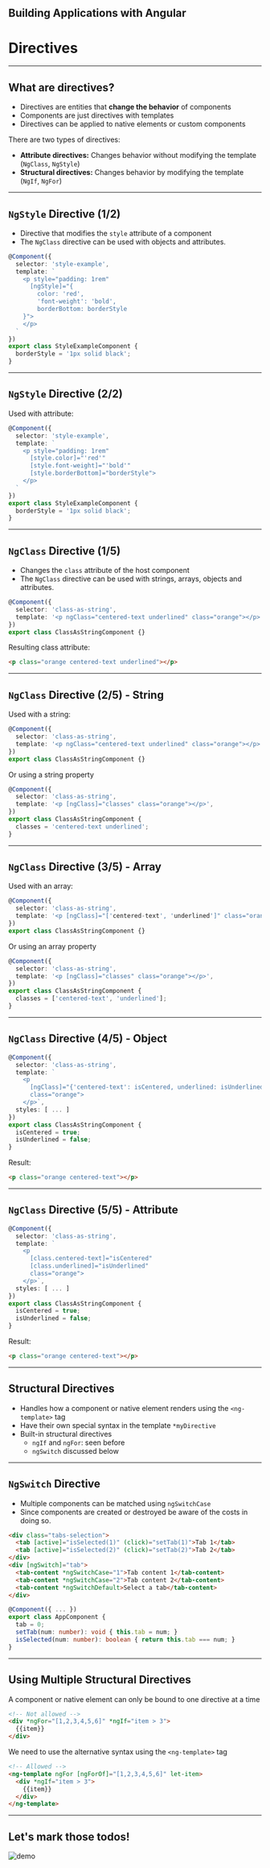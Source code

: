 <!-- .slide: data-background="../images/title-slide.jpg" -->
<!-- .slide: id="directives" -->
## Building Applications with Angular

# Directives

---
<!-- .slide: id="directives-what-are-directives" -->
## What are directives?

- Directives are entities that **change the behavior** of components
- Components are just directives with templates
- Directives can be applied to native elements or custom components

There are two types of directives:

- **Attribute directives:** Changes behavior without modifying the template (`NgClass`, `NgStyle`)
- **Structural directives:** Changes behavior by modifying the template (`NgIf`, `NgFor`)

---
<!-- .slide: id="directives-ngstyle-1" -->
## `NgStyle` Directive (1/2)

- Directive that modifies the `style` attribute of a component
- The `NgClass` directive can be used with objects and attributes.

```ts
@Component({
  selector: 'style-example',
  template: `
    <p style="padding: 1rem"
      [ngStyle]="{
        color: 'red',
        'font-weight': 'bold',
        borderBottom: borderStyle
    }">
    </p>
  `
})
export class StyleExampleComponent {
  borderStyle = '1px solid black';
}
```

---
<!-- .slide: id="directives-ngstyle-2" -->
## `NgStyle` Directive (2/2)

Used with attribute:

```ts
@Component({
  selector: 'style-example',
  template: `
    <p style="padding: 1rem"
      [style.color]="'red'"
      [style.font-weight]="'bold'"
      [style.borderBottom]="borderStyle">
    </p>
  `
})
export class StyleExampleComponent {
  borderStyle = '1px solid black';
}
```

---

<!-- .slide: id="directives-ngclass-1" -->
## `NgClass` Directive (1/5)

- Changes the `class` attribute of the host component
- The `NgClass` directive can be used with strings, arrays, objects and attributes.

```ts
@Component({
  selector: 'class-as-string',
  template: '<p ngClass="centered-text underlined" class="orange"></p>',
})
export class ClassAsStringComponent {}
```

Resulting class attribute:

```html
<p class="orange centered-text underlined"></p>
```

---

<!-- .slide: id="directives-ngclass-2" -->
## `NgClass` Directive (2/5) - String

Used with a string:

```ts
@Component({
  selector: 'class-as-string',
  template: '<p ngClass="centered-text underlined" class="orange"></p>',
})
export class ClassAsStringComponent {}
```

Or using a string property

```ts
@Component({
  selector: 'class-as-string',
  template: '<p [ngClass]="classes" class="orange"></p>',
})
export class ClassAsStringComponent {
  classes = 'centered-text underlined';
}
```

---
<!-- .slide: id="directives-ngclass-3" -->
## `NgClass` Directive (3/5) - Array

Used with an array:

```ts
@Component({
  selector: 'class-as-string',
  template: '<p [ngClass]="['centered-text', 'underlined']" class="orange"></p>',
})
export class ClassAsStringComponent {}
```

Or using an array property

```ts
@Component({
  selector: 'class-as-string',
  template: '<p [ngClass]="classes" class="orange"></p>',
})
export class ClassAsStringComponent {
  classes = ['centered-text', 'underlined'];
}
```

---
<!-- .slide: id="directives-ngclass-4" -->
## `NgClass` Directive (4/5) - Object

```ts
@Component({
  selector: 'class-as-string',
  template: `
    <p
      [ngClass]="{'centered-text': isCentered, underlined: isUnderlined}"
      class="orange">
    </p>`,
  styles: [ ... ]
})
export class ClassAsStringComponent {
  isCentered = true;
  isUnderlined = false;
}
```

Result:

```html
<p class="orange centered-text"></p>
```

---
<!-- .slide: id="directives-ngclass-5" -->
## `NgClass` Directive (5/5) - Attribute

```ts
@Component({
  selector: 'class-as-string',
  template: `
    <p
      [class.centered-text]="isCentered"
      [class.underlined]="isUnderlined"
      class="orange">
    </p>`,
  styles: [ ... ]
})
export class ClassAsStringComponent {
  isCentered = true;
  isUnderlined = false;
}
```

Result:

```html
<p class="orange centered-text"></p>
```

---

<!-- .slide: id="directives-structural-directives" -->
## Structural Directives

- Handles how a component or native element renders using the `<ng-template>` tag
- Have their own special syntax in the template `*myDirective`
- Built-in structural directives
  - `ngIf` and `ngFor`: seen before
  - `ngSwitch` discussed below

---
<!-- .slide: id="directives-ngswitch" -->
## `NgSwitch` Directive

- Multiple components can be matched using `ngSwitchCase`
- Since components are created or destroyed be aware of the costs in doing so.

```html
<div class="tabs-selection">
  <tab [active]="isSelected(1)" (click)="setTab(1)">Tab 1</tab>
  <tab [active]="isSelected(2)" (click)="setTab(2)">Tab 2</tab>
</div>
<div [ngSwitch]="tab">
  <tab-content *ngSwitchCase="1">Tab content 1</tab-content>
  <tab-content *ngSwitchCase="2">Tab content 2</tab-content>
  <tab-content *ngSwitchDefault>Select a tab</tab-content>
</div>
```

```ts
@Component({ ... })
export class AppComponent {
  tab = 0;
  setTab(num: number): void { this.tab = num; }
  isSelected(num: number): boolean { return this.tab === num; }
}
```

---

<!-- .slide: id="directives-multiple-structural-directives" -->
## Using Multiple Structural Directives

A component or native element can only be bound to one directive at a time

```html
<!-- Not allowed -->
<div *ngFor="[1,2,3,4,5,6]" *ngIf="item > 3">
  {{item}}
</div>
```

We need to use the alternative syntax using the `<ng-template>` tag

```html
<!-- Allowed -->
<ng-template ngFor [ngForOf]="[1,2,3,4,5,6]" let-item>
  <div *ngIf="item > 3">
    {{item}}
  </div>
</ng-template>
```

---
<!-- .slide: id="directives-demo" -->

## Let's mark those todos!

![demo](../images/todo-list-marked.png)
